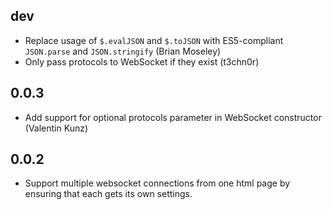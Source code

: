 ## dev

* Replace usage of `$.evalJSON` and `$.toJSON` with ES5-compliant `JSON.parse` and `JSON.stringify` (Brian Moseley)
* Only pass protocols to WebSocket if they exist (t3chn0r)

## 0.0.3

* Add support for optional protocols parameter in WebSocket constructor (Valentin Kunz)

## 0.0.2

* Support multiple websocket connections from one html page by ensuring that
  each gets its own settings.
